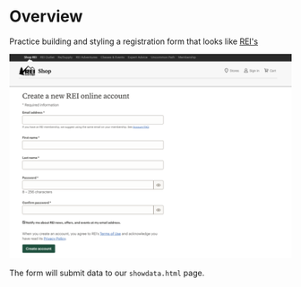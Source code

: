 # Overview

Practice building and styling a registration form that looks like [REI's](https://www.rei.com/yaRegistration?toUrl=/)

![image](./.assets/image.png)

The form will submit data to our `showdata.html` page.
